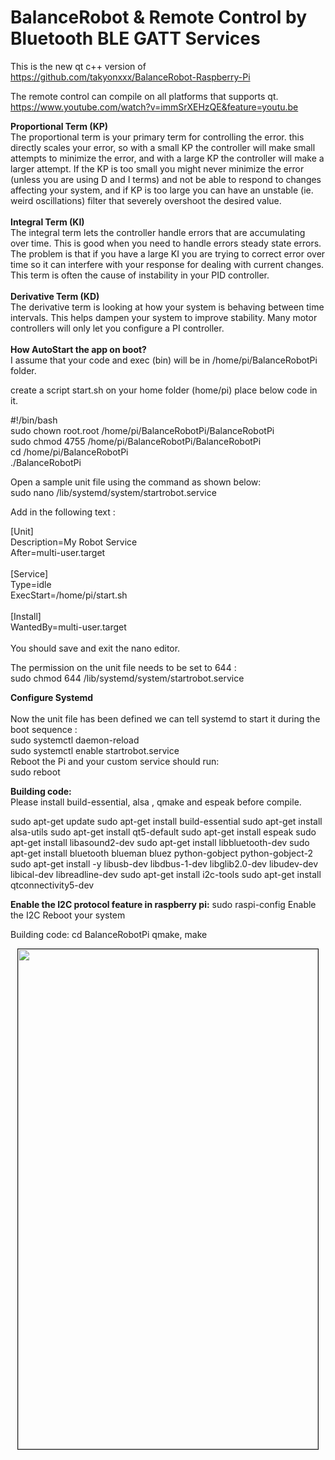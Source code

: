 # BalanceRobot & Remote Control by Bluetooth BLE GATT Services
This is the new qt c++ version of 
https://github.com/takyonxxx/BalanceRobot-Raspberry-Pi

The remote control can compile on all platforms that supports qt.
https://www.youtube.com/watch?v=immSrXEHzQE&feature=youtu.be

<b>Proportional Term (KP)</b></br>
The proportional term is your primary term for controlling the error. this directly scales your error, so with a small KP the controller will make small attempts to minimize the error, and with a large KP the controller will make a larger attempt. If the KP is too small you might never minimize the error (unless you are using D and I terms) and not be able to respond to changes affecting your system, and if KP is too large you can have an unstable (ie. weird oscillations) filter that severely overshoot the desired value.
</br></br>
<b>Integral Term (KI)</b></br>
The integral term lets the controller handle errors that are accumulating over time. This is good when you need to handle errors steady state errors. The problem is that if you have a large KI you are trying to correct error over time so it can interfere with your response for dealing with current changes. This term is often the cause of instability in your PID controller.
</br></br>
<b>Derivative Term (KD)</b></br>
The derivative term is looking at how your system is behaving between time intervals. This helps dampen your system to improve stability. Many motor controllers will only let you configure a PI controller.
</br></br>
<b>How AutoStart the app on boot?</b></br>
I assume that your code and exec (bin) will be in /home/pi/BalanceRobotPi folder.

create a script start.sh on your home folder (home/pi)
place below code in it.

#!/bin/bash</br>
sudo chown root.root /home/pi/BalanceRobotPi/BalanceRobotPi</br>
sudo chmod 4755 /home/pi/BalanceRobotPi/BalanceRobotPi</br>
cd /home/pi/BalanceRobotPi</br>
./BalanceRobotPi</br>

Open a sample unit file using the command as shown below:</br>
sudo nano /lib/systemd/system/startrobot.service</br>

Add in the following text :</br>

[Unit]</br>
Description=My Robot Service</br>
After=multi-user.target</br>
</br>
[Service]</br>
Type=idle</br>
ExecStart=/home/pi/start.sh</br>
</br>
[Install]</br>
WantedBy=multi-user.target</br>
</br>
You should save and exit the nano editor.</br>

The permission on the unit file needs to be set to 644 :</br>
sudo chmod 644 /lib/systemd/system/startrobot.service</br>

<b>Configure Systemd</b></br>
</br>
Now the unit file has been defined we can tell systemd to start it during the boot sequence :</br>
sudo systemctl daemon-reload</br>
sudo systemctl enable startrobot.service</br>
Reboot the Pi and your custom service should run:</br>
sudo reboot</br>

<b>Building code: </b></br>
Please install build-essential, alsa , qmake and espeak before compile.

sudo apt-get update 
sudo apt-get install build-essential 
sudo apt-get install alsa-utils 
sudo apt-get install qt5-default 
sudo apt-get install espeak 
sudo apt-get install libasound2-dev 
sudo apt-get install libbluetooth-dev 
sudo apt-get install bluetooth blueman bluez python-gobject python-gobject-2 
sudo apt-get install -y libusb-dev libdbus-1-dev libglib2.0-dev libudev-dev libical-dev libreadline-dev 
sudo apt-get install i2c-tools 
sudo apt-get install qtconnectivity5-dev 

<b>Enable the I2C protocol feature in raspberry pi:</b>
sudo raspi-config
Enable the I2C
Reboot your system

Building code: 
cd BalanceRobotPi 
qmake, make 

<p align="center"><a href="https://github.com/takyonxxx/BalanceRobotQT-Raspberry/blob/master/remote.jpg">
		<img src="https://github.com/takyonxxx/BalanceRobotQT-Raspberry/blob/master/remote.jpg" 
		name="remote" width="480" height="800" align="bottom" border="1"></a></p>
		

